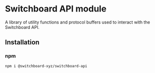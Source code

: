 # Switchboard API module

A library of utility functions and protocol buffers used to interact with
the Switchboard API.

## Installation

### npm

`npm i @switchboard-xyz/switchboard-api`
